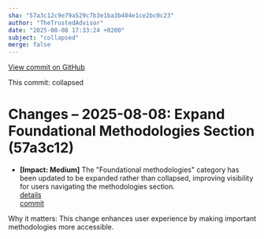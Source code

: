 ```yaml
---
sha: "57a3c12c9e79a529c7b3e1ba3b404e1ce2bc0c23"
author: "TheTrustedAdvisor"
date: "2025-08-08 17:33:24 +0200"
subject: "collapsed"
merge: false
---
```


[View commit on GitHub](https://github.com/TheTrustedAdvisor/FabricAdoptionFramework/commit/57a3c12c9e79a529c7b3e1ba3b404e1ce2bc0c23)

This commit: collapsed

# Changes – 2025-08-08: Expand Foundational Methodologies Section (57a3c12)

- **[Impact: Medium]** The "Foundational methodologies" category has been updated to be expanded rather than collapsed, improving visibility for users navigating the methodologies section.  
   [details](/docs/about/changes/2025-08-08-collapsed)  
   [commit](https://github.com/TheTrustedAdvisor/FabricAdoptionFramework/commit/57a3c12c9e79a529c7b3e1ba3b404e1ce2bc0c23)  

Why it matters: This change enhances user experience by making important methodologies more accessible.
